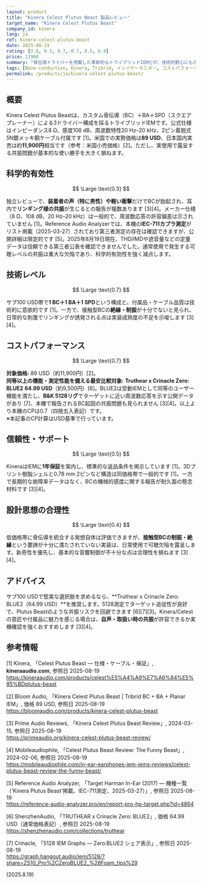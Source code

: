 ```yaml
---
layout: product
title: "Kinera Celest Plutus Beast 製品レビュー"
target_name: "Kinera Celest Plutus Beast"
company_id: kinera
lang: ja
ref: kinera-celest-plutus-beast
date: 2025-08-19
rating: [2.6, 0.3, 0.7, 0.7, 0.5, 0.4]
price: 11900
summary: "骨伝導ドライバーを搭載した革新的なトライブリッドIEMだが、技術的野心にもかかわらず根本的な共振問題を抱える"
tags: [Bone-conduction, Kinera, Tribrid, インイヤーモニター, コストパフォーマンス]
permalink: /products/ja/kinera-celest-plutus-beast/
---
```

## 概要

Kinera Celest Plutus Beastは、カスタム骨伝導（BC）＋BA＋SPD（スクエアプレーナー）による3ドライバー構成を採るトライブリッドIEMです。公式仕様はインピーダンス8 Ω、感度108 dB、周波数特性20 Hz–20 kHz、2ピン着脱式5N銀メッキ銅ケーブル付属です [1]。米国での実勢価格は**89 USD**、日本国内実売は約**11,900円**相当です（参考：米国小売価格）[2]。ただし、実使用で露呈する共振問題が基本的な使い勝手を大きく損ねます。

## 科学的有効性

$$ \Large \text{0.3} $$

独立レビューで、**装着者の声（特に男性）や軽い衝撃**だけでBCが励起され、耳内で**リンギング様の共振**が生じるとの報告が複数あります [3][4]。メーカー仕様（8 Ω、108 dB、20 Hz–20 kHz）は一般的で、周波数応答の許容偏差は示されていません [1]。Reference Audio Analyzerでは、本機の**IEC-711カプラ測定**がリスト掲載（2025-03-27）されており第三者測定の存在は確認できますが、公開詳細は限定的です [5]。2025年8月19日現在、THD/IMDや遮音量などの定量データは信頼できる第三者公表を確認できませんでした。通常使用で発生する可聴レベルの共振は重大な欠陥であり、科学的有効性を強く減点します。

## 技術レベル

$$ \Large \text{0.7} $$

サブ100 USD帯で**1 BC＋1 BA＋1 SPD**という構成と、付属品・ケーブル品質は技術的に意欲的です [1]。一方で、接触型BCの**絶縁・制振**が十分でないと見られ、日常的な刺激でリンギングが誘発される点は実装成熟度の不足を示唆します [3][4]。

## コストパフォーマンス

$$ \Large \text{0.7} $$

**対象価格:** 89 USD（約11,900円）[2]。  
**同等以上の機能・測定性能を備える最安比較対象:** **Truthear x Crinacle Zero: BLUE2** **64.99 USD**（約9,500円）[6]。BLUE2は受動IEMとして同等のユーザー機能を満たし、**B&K 5128リグ**でターゲットに近い周波数応答を示す公開データがあり [7]、本機で報告されるBC起因の共振問題も見られません [3][4]。以上より本機のCPは0.7（四捨五入表記）です。  
※本記事のCP計算はUSD基準で行っています。

## 信頼性・サポート

$$ \Large \text{0.5} $$

KineraはIEMに**1年保証**を案内し、標準的な返品条件を掲示しています [1]。3Dプリント樹脂シェルと0.78 mm 2ピンなど構造は同価格帯で一般的です [1]。一方で長期的な故障率データはなく、BCの機械的感度に関する報告が耐久面の懸念材料です [3][4]。

## 設計思想の合理性

$$ \Large \text{0.4} $$

低価格帯に骨伝導を統合する発想自体は評価できますが、**接触型BCの制振・絶縁**という要諦が十分に満たされていない実装は、日常使用で可聴欠陥を露呈します。新奇性を優先し、基本的な音響制御が不十分な点は合理性を損ねます [3][4]。

## アドバイス

サブ100 USDで堅実な選択肢を求めるなら、**Truthear x Crinacle Zero: BLUE2（64.99 USD）**を推奨します。5128測定でターゲット追従性が良好で、Plutus Beastのような共振リスクを回避できます [6][7][3]。Kinera/Celestの意匠や付属品に魅力を感じる場合は、**自声・取扱い時の共振**が許容できるか実機確認を強くおすすめします [3][4]。

## 参考情報

[1] Kinera, 「Celest Plutus Beast — 仕様・ケーブル・保証」, **kineraaudio.com**, 参照日 2025-08-19  
https://kineraaudio.com/products/celest%E5%A4%A9%E7%A6%84%E5%85%BDplutus-beast

[2] Bloom Audio, 「Kinera Celest Plutus Beast | Tribrid BC + BA + Planar IEM」, 価格 89 USD, 参照日 2025-08-19  
https://bloomaudio.com/products/kinera-celest-plutus-beast

[3] Prime Audio Reviews, 「Kinera Celest Plutus Beast Review」, 2024-03-15, 参照日 2025-08-19  
https://primeaudio.org/kinera-celest-plutus-beast-review/

[4] Mobileaudiophile, 「Celest Plutus Beast Review: The Funny Beast」, 2024-02-06, 参照日 2025-08-19  
https://mobileaudiophile.com/in-ear-earphones-iem-iems-reviews/celest-plutus-beast-review-the-funny-beast/

[5] Reference Audio Analyzer, 「Target Harman In-Ear (2017) — 機種一覧（‘Kinera Plutus Beast’掲載、IEC-711測定、2025-03-27）」, 参照日 2025-08-19  
https://reference-audio-analyzer.pro/en/report-pro-hp-target.php?id=4864

[6] ShenzhenAudio, 「TRUTHEAR x Crinacle Zero: BLUE2」, 価格 64.99 USD（通常価格表記）, 参照日 2025-08-19  
https://shenzhenaudio.com/collections/truthear

[7] Crinacle, 「5128 IEM Graphs — Zero:BLUE2 シェア表示」, 参照日 2025-08-19  
https://graph.hangout.audio/iem/5128/?share=ZS10_Pro%2CZeroBLUE2_%28Foam_tips%29

(2025.8.19)

